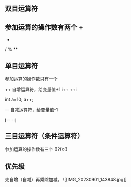 ## 双目运算符
参加运算的操作数有两个
+
-
*
/
%
**

## 单目运算符
参加运算的操作数只有一个

++
自增运算符，给变量值+1
i++
++i

int a=10;
a++;

--
自减运算符，给变量值-1

j--
--j

## 三目运算符（条件运算符）
参加运算的操作数有三个
()?():()


## 优先级
先自增（自减）再乘除加减。
![[IMG_20230901_143848.jpg]]